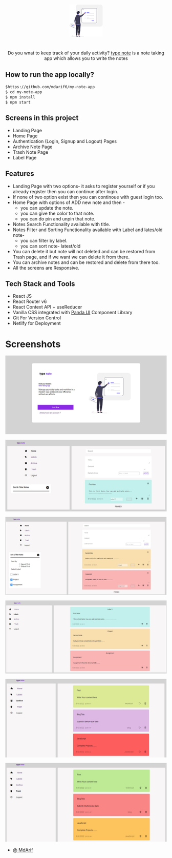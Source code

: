 <div align="center">
 
![Logo](/src/assets/images/hero.png)
<h1></h1>
    <p>Do you wnat to keep track of your daily activity? <a href="https://typenotes-app.netlify.app/">type note</a> is a note taking app which allows you to write the notes
    </p>
 </div>

## How to run the app locally?

```
$https://github.com/mdarif6/my-note-app
$ cd my-note-app
$ npm install
$ npm start
```

## Screens in this project

- Landing Page
- Home Page
- Authentication (Login, Signup and Logout) Pages
- Archive Note Page
- Trash Note Page
- Label Page

## Features

- Landing Page with two options- it asks to register yourself or if you already register then you can continue after login.
- If none of two option exist then you can continoue with guest login too.
- Home Page with options of ADD new note and then -
  - you can update the note.
  - you can give the color to that note.
  - you can do pin and unpin that note.
- Notes Search Functionality available with title.
- Notes Filter and Sorting Functionality available with Label and lates/old note-
  - you can filter by label.
  - you can sort note- latest/old
- You can delete it but note will not deleted and can be restored from Trash page, and if we want we can delete it from there.
- You can archive notes and can be restored and delete from there too.
- All the screens are Responsive.

## Tech Stack and Tools

- React JS
- React Router v6
- React Context API + useReducer
- Vanilla CSS integrated with [Panda UI](https://pandaui.netlify.app/) Component Library
- Git For Version Control
- Netlify for Deployment

# Screenshots

![Note App Landing Page Screenshot](/src/assets/images/screen1.JPG)

![Note App Home Page Screenshot](/src/assets/images/screen2.JPG)

![Note App Home Page Screenshot](/src/assets/images/screen3.JPG)

![Note App Home Page Screenshot](/src/assets/images/screen4.JPG)

![Note App Home Page Screenshot](/src/assets/images/screen5.JPG)

![Note App Home Page Screenshot](/src/assets/images/screen6.JPG)

- [@ MdArif](https://github.com/mdarif6/)
